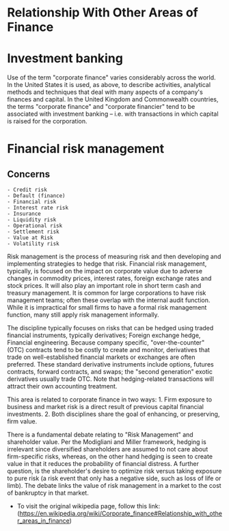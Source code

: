 # Relationship With Other Areas of Finance

# Investment banking
Use of the term "corporate finance" varies considerably across the world. In the United States it is used, as above, to describe activities, analytical methods and techniques that deal with many aspects of a company's finances and capital. In the United Kingdom and Commonwealth countries, the terms "corporate finance" and "corporate financier" tend to be associated with investment banking – i.e. with transactions in which capital is raised for the corporation.

# Financial risk management

## Concerns
    - Credit risk
    - Default (finance)
    - Financial risk
    - Interest rate risk
    - Insurance
    - Liquidity risk
    - Operational risk
    - Settlement risk
    - Value at Risk
    - Volatility risk

Risk management is the process of measuring risk and then developing and implementing strategies to hedge that risk. Financial risk management, typically, is focused on the impact on corporate value due to adverse changes in commodity prices, interest rates, foreign exchange rates and stock prices. It will also play an important role in short term cash and treasury management. It is common for large corporations to have risk management teams; often these overlap with the internal audit function. While it is impractical for small firms to have a formal risk management function, many still apply risk management informally.

The discipline typically focuses on risks that can be hedged using traded financial instruments, typically derivatives; Foreign exchange hedge, Financial engineering. Because company specific, "over-the-counter" (OTC) contracts tend to be costly to create and monitor, derivatives that trade on well-established financial markets or exchanges are often preferred. These standard derivative instruments include options, futures contracts, forward contracts, and swaps; the "second generation" exotic derivatives usually trade OTC. Note that hedging-related transactions will attract their own accounting treatment.

This area is related to corporate finance in two ways: 
    1. Firm exposure to business and market risk is a direct result of previous capital financial investments. 
    2. Both disciplines share the goal of enhancing, or preserving, firm value. 

There is a fundamental debate relating to "Risk Management" and shareholder value. Per the Modigliani and Miller framework, hedging is irrelevant since diversified shareholders are assumed to not care about firm-specific risks, whereas, on the other hand hedging is seen to create value in that it reduces the probability of financial distress. A further question, is the shareholder's desire to optimize risk versus taking exposure to pure risk (a risk event that only has a negative side, such as loss of life or limb). The debate links the value of risk management in a market to the cost of bankruptcy in that market.

- To visit the original wikipedia page, follow this link: (https://en.wikipedia.org/wiki/Corporate_finance#Relationship_with_other_areas_in_finance)